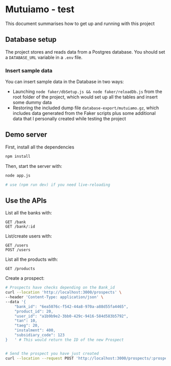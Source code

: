 # Mutuiamo - test

This document summarises how to get up and running with this project

## Database setup

The project stores and reads data from a Postgres database.
You should set a `DATABASE_URL` variable in a `.env` file.

### Insert sample data

You can insert sample data in the Database in two ways:

- Launching `node faker/dbSetup.js && node faker/reloadDb.js` from the root folder of the project, which would set up all the tables and insert some dummy data 
- Restoring the included dump file `database-export/mutuiamo.gz`, which includes data generated from the Faker scripts plus some additional data that I personally created while testing the project


## Demo server

First, install all the dependencies

```sh
npm install
```

Then, start the server with:

```sh
node app.js

# use (npm run dev) if you need live-reloading
```

## Use the APIs

List all the banks with:
```
GET /bank
GET /bank/:id
```

List/create users with:
```
GET /users
POST /users
```


List all the products with:
```
GET /products
```

Create a prospect:
```sh
# Prospects have checks depending on the Bank_id 
curl --location 'http://localhost:3000/prospects' \
--header 'Content-Type: application/json' \
--data '{
    "bank_id": "6ea5076c-f542-44a8-970a-a88d55fa4465",
    "product_id": 20,
    "user_id": "a1b9b9e2-3bb0-429c-9416-584d583b5792",
    "tan": 10,
    "taeg": 20,
    "instalment": 400,
    "subsidiary_code": 123
}   ' # This would return the ID of the new Prospect


# Send the prospect you have just created
curl --location --request POST 'http://localhost:3000/prospects/:prospect_id/send'

```


